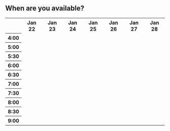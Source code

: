 ## When are you available?


<style>
  td b{display:block;position:relative;color: rgba(0, 0, 0, 0);}
  td b:hover{background:rgba(0, 153, 36, 0.25);color: rgba(0, 0, 0, 0);}
</style>
  
<table>
  <tr>
    <th></th>
    <th>Jan 22</th>
    <th>Jan 23</th>
    <th>Jan 24</th>
    <th>Jan 25</th>
    <th>Jan 26</th>
    <th>Jan 27</th>
    <th>Jan 28</th>
  </tr>
  <tr>
    <th>4:00</th>
    <td><b onclick = "this.style.backgroundColor = '#009924';">0</b></td>
    <td><b onclick = "this.style.backgroundColor = '#009924';">0</b></td>
    <td><b onclick = "this.style.backgroundColor = '#009924';">0</b></td>
    <td><b onclick = "this.style.backgroundColor = '#009924';">0</b></td>
    <td><b onclick = "this.style.backgroundColor = '#009924';">0</b></td>
    <td><b onclick = "this.style.backgroundColor = '#009924';">0</b></td>
    <td><b onclick = "this.style.backgroundColor = '#009924';">0</b></td>
  </tr>
  <tr>
    <th>5:00</th>
    <td><b onclick = "this.style.backgroundColor = '#009924';">0</b></td>
    <td><b onclick = "this.style.backgroundColor = '#009924';">0</b></td>
    <td><b onclick = "this.style.backgroundColor = '#009924';">0</b></td>
    <td><b onclick = "this.style.backgroundColor = '#009924';">0</b></td>
    <td><b onclick = "this.style.backgroundColor = '#009924';">0</b></td>
    <td><b onclick = "this.style.backgroundColor = '#009924';">0</b></td>
    <td><b onclick = "this.style.backgroundColor = '#009924';">0</b></td>
  </tr>
  <tr>
    <th>5:30</th>
    <td><b onclick = "this.style.backgroundColor = '#009924';">0</b></td>
    <td><b onclick = "this.style.backgroundColor = '#009924';">0</b></td>
    <td><b onclick = "this.style.backgroundColor = '#009924';">0</b></td>
    <td><b onclick = "this.style.backgroundColor = '#009924';">0</b></td>
    <td><b onclick = "this.style.backgroundColor = '#009924';">0</b></td>
    <td><b onclick = "this.style.backgroundColor = '#009924';">0</b></td>
    <td><b onclick = "this.style.backgroundColor = '#009924';">0</b></td>
  </tr>
  <tr>
    <th>6:00</th>
    <td><b onclick = "this.style.backgroundColor = '#009924';">0</b></td>
    <td><b onclick = "this.style.backgroundColor = '#009924';">0</b></td>
    <td><b onclick = "this.style.backgroundColor = '#009924';">0</b></td>
    <td><b onclick = "this.style.backgroundColor = '#009924';">0</b></td>
    <td><b onclick = "this.style.backgroundColor = '#009924';">0</b></td>
    <td><b onclick = "this.style.backgroundColor = '#009924';">0</b></td>
    <td><b onclick = "this.style.backgroundColor = '#009924';">0</b></td>
  </tr>
  <tr>
    <th>6:30</th>
    <td><b onclick = "this.style.backgroundColor = '#009924';">0</b></td>
    <td><b onclick = "this.style.backgroundColor = '#009924';">0</b></td>
    <td><b onclick = "this.style.backgroundColor = '#009924';">0</b></td>
    <td><b onclick = "this.style.backgroundColor = '#009924';">0</b></td>
    <td><b onclick = "this.style.backgroundColor = '#009924';">0</b></td>
    <td><b onclick = "this.style.backgroundColor = '#009924';">0</b></td>
    <td><b onclick = "this.style.backgroundColor = '#009924';">0</b></td>
  </tr>
  <tr>
    <th>7:00</th>
    <td><b onclick = "this.style.backgroundColor = '#009924';">0</b></td>
    <td><b onclick = "this.style.backgroundColor = '#009924';">0</b></td>
    <td><b onclick = "this.style.backgroundColor = '#009924';">0</b></td>
    <td><b onclick = "this.style.backgroundColor = '#009924';">0</b></td>
    <td><b onclick = "this.style.backgroundColor = '#009924';">0</b></td>
    <td><b onclick = "this.style.backgroundColor = '#009924';">0</b></td>
    <td><b onclick = "this.style.backgroundColor = '#009924';">0</b></td>
  </tr>
  <tr>
    <th>7:30</th>
    <td><b onclick = "this.style.backgroundColor = '#009924';">0</b></td>
    <td><b onclick = "this.style.backgroundColor = '#009924';">0</b></td>
    <td><b onclick = "this.style.backgroundColor = '#009924';">0</b></td>
    <td><b onclick = "this.style.backgroundColor = '#009924';">0</b></td>
    <td><b onclick = "this.style.backgroundColor = '#009924';">0</b></td>
    <td><b onclick = "this.style.backgroundColor = '#009924';">0</b></td>
    <td><b onclick = "this.style.backgroundColor = '#009924';">0</b></td>
  </tr>
  <tr>
    <th>8:00</th>
    <td><b onclick = "this.style.backgroundColor = '#009924';">0</b></td>
    <td><b onclick = "this.style.backgroundColor = '#009924';">0</b></td>
    <td><b onclick = "this.style.backgroundColor = '#009924';">0</b></td>
    <td><b onclick = "this.style.backgroundColor = '#009924';">0</b></td>
    <td><b onclick = "this.style.backgroundColor = '#009924';">0</b></td>
    <td><b onclick = "this.style.backgroundColor = '#009924';">0</b></td>
    <td><b onclick = "this.style.backgroundColor = '#009924';">0</b></td>
  </tr>
  <tr>
    <th>8:30</th>
    <td><b onclick = "this.style.backgroundColor = '#009924';">0</b></td>
    <td><b onclick = "this.style.backgroundColor = '#009924';">0</b></td>
    <td><b onclick = "this.style.backgroundColor = '#009924';">0</b></td>
    <td><b onclick = "this.style.backgroundColor = '#009924';">0</b></td>
    <td><b onclick = "this.style.backgroundColor = '#009924';">0</b></td>
    <td><b onclick = "this.style.backgroundColor = '#009924';">0</b></td>
    <td><b onclick = "this.style.backgroundColor = '#009924';">0</b></td>
  </tr>
  <tr>
    <th>9:00</th>
    <td><b onclick = "this.style.backgroundColor = '#009924';">0</b></td>
    <td><b onclick = "this.style.backgroundColor = '#009924';">0</b></td>
    <td><b onclick = "this.style.backgroundColor = '#009924';">0</b></td>
    <td><b onclick = "this.style.backgroundColor = '#009924';">0</b></td>
    <td><b onclick = "this.style.backgroundColor = '#009924';">0</b></td>
    <td><b onclick = "this.style.backgroundColor = '#009924';">0</b></td>
    <td><b onclick = "this.style.backgroundColor = '#009924';">0</b></td>
  </tr>
</table>
